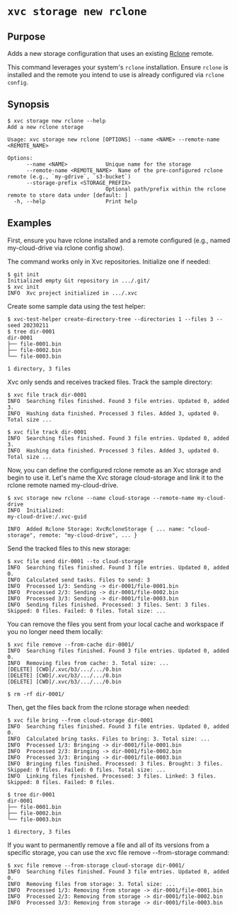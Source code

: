# `xvc storage new rclone`

## Purpose

Adds a new storage configuration that uses an existing [Rclone](https://rclone.org/) remote.

This command leverages your system's `rclone` installation. Ensure `rclone` is
installed and the remote you intend to use is already configured via `rclone
config`.

## Synopsis

```console
$ xvc storage new rclone --help
Add a new rclone storage

Usage: xvc storage new rclone [OPTIONS] --name <NAME> --remote-name <REMOTE_NAME>

Options:
      --name <NAME>            Unique name for the storage
      --remote-name <REMOTE_NAME>  Name of the pre-configured rclone remote (e.g., `my-gdrive`, `s3-bucket`)
      --storage-prefix <STORAGE_PREFIX>
                               Optional path/prefix within the rclone remote to store data under [default: ]
  -h, --help                   Print help
```

## Examples

First, ensure you have rclone installed and a remote configured (e.g., named
my-cloud-drive via rclone config show).

The command works only in Xvc repositories. Initialize one if needed: 

```console
$ git init
Initialized empty Git repository in .../.git/
$ xvc init
INFO  Xvc project initialized in .../.xvc
```

Create some sample data using the test helper:

```console
$ xvc-test-helper create-directory-tree --directories 1 --files 3 --seed 20230211
$ tree dir-0001
dir-0001
├── file-0001.bin
├── file-0002.bin
└── file-0003.bin

1 directory, 3 files
```

Xvc only sends and receives tracked files. Track the sample directory:

```console
$ xvc file track dir-0001
INFO  Searching files finished. Found 3 file entries. Updated 0, added 3.
INFO  Hashing data finished. Processed 3 files. Added 3, updated 0. Total size ...

$ xvc file track dir-0001
INFO  Searching files finished. Found 3 file entries. Updated 0, added 3.
INFO  Hashing data finished. Processed 3 files. Added 3, updated 0. Total size ...
```

Now, you can define the configured rclone remote as an Xvc storage and begin to
use it. Let's name the Xvc storage cloud-storage and link it to the rclone
remote named my-cloud-drive.

```console
$ xvc storage new rclone --name cloud-storage --remote-name my-cloud-drive
INFO  Initialized:
my-cloud-drive:/.xvc-guid

INFO  Added Rclone Storage: XvcRcloneStorage { ... name: "cloud-storage", remote: "my-cloud-drive", ... }
```


Send the tracked files to this new storage:

```console
$ xvc file send dir-0001 --to cloud-storage
INFO  Searching files finished. Found 3 file entries. Updated 0, added 0.
INFO  Calculated send tasks. Files to send: 3
INFO  Processed 1/3: Sending -> dir-0001/file-0001.bin
INFO  Processed 2/3: Sending -> dir-0001/file-0002.bin
INFO  Processed 3/3: Sending -> dir-0001/file-0003.bin
INFO  Sending files finished. Processed: 3 files. Sent: 3 files. Skipped: 0 files. Failed: 0 files. Total size: ...

```


You can remove the files you sent from your local cache and workspace if you no longer need them locally:

```console
$ xvc file remove --from-cache dir-0001/
INFO  Searching files finished. Found 3 file entries. Updated 0, added 0.
INFO  Removing files from cache: 3. Total size: ...
[DELETE] [CWD]/.xvc/b3/.../.../0.bin
[DELETE] [CWD]/.xvc/b3/.../.../0.bin
[DELETE] [CWD]/.xvc/b3/.../.../0.bin

$ rm -rf dir-0001/
```

Then, get the files back from the rclone storage when needed:

```console
$ xvc file bring --from cloud-storage dir-0001
INFO  Searching files finished. Found 3 file entries. Updated 0, added 0.
INFO  Calculated bring tasks. Files to bring: 3. Total size: ...
INFO  Processed 1/3: Bringing -> dir-0001/file-0001.bin
INFO  Processed 2/3: Bringing -> dir-0001/file-0002.bin
INFO  Processed 3/3: Bringing -> dir-0001/file-0003.bin
INFO  Bringing files finished. Processed: 3 files. Brought: 3 files. Skipped: 0 files. Failed: 0 files. Total size: ...
INFO  Linking files finished. Processed: 3 files. Linked: 3 files. Skipped: 0 files. Failed: 0 files.

$ tree dir-0001
dir-0001
├── file-0001.bin
├── file-0002.bin
└── file-0003.bin

1 directory, 3 files

```

If you want to permanently remove a file and all of its versions from a
specific storage, you can use the xvc file remove --from-storage command:

```console
$ xvc file remove --from-storage cloud-storage dir-0001/
INFO  Searching files finished. Found 3 file entries. Updated 0, added 0.
INFO  Removing files from storage: 3. Total size: ...
INFO  Processed 1/3: Removing from storage -> dir-0001/file-0001.bin
INFO  Processed 2/3: Removing from storage -> dir-0001/file-0002.bin
INFO  Processed 3/3: Removing from storage -> dir-0001/file-0003.bin
```

